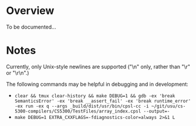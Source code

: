 # Overview

To be documented...

# Notes

Currently, only Unix-style newlines are supported ("\n" only, rather than "\r"
or "\r\n".)

The following commands may be helpful in debugging and in development:

- ```clear && tmux clear-history && make DEBUG=1 && gdb -ex 'break SemanticsError' -ex 'break __assert_fail' -ex 'break runtime_error' -ex run -ex q --args _build/dist/usr/bin/cpsl-cc -i ~/git/usu/cs-5300-compilers/CS5300/TestFiles/array_index.cpsl --output=-```
- ```make DEBUG=1 EXTRA_CXXFLAGS=-fdiagnostics-color=always 2>&1 L```
